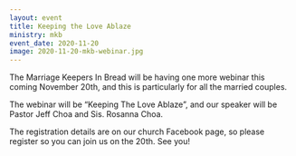 ```yaml
---
layout: event
title: Keeping the Love Ablaze
ministry: mkb
event_date: 2020-11-20
image: 2020-11-20-mkb-webinar.jpg
---
```


The Marriage Keepers In Bread will be having one more webinar this coming November 20th, and this is particularly for all the married couples. 

The webinar will be “Keeping The Love Ablaze”, and our speaker will be Pastor Jeff Choa and Sis. Rosanna Choa. 

The registration details are on our church Facebook page, so please register so you can join us on the 20th. See you!